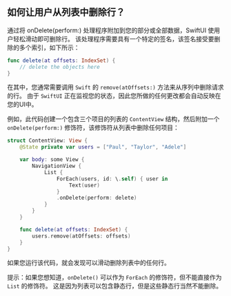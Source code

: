 如何让用户从列表中删除行？
---

通过将 onDelete(perform:) 处理程序附加到您的部分或全部数据，SwiftUI 使用户轻松滑动即可删除行。 该处理程序需要具有一个特定的签名，该签名接受要删除的多个索引，如下所示：

```swift
func delete(at offsets: IndexSet) {
    // delete the objects here
}
```

在其中，您通常需要调用 `Swift` 的 `remove(atOffsets:)` 方法来从序列中删除请求的行。 由于 `SwiftUI` 正在监视您的状态，因此您所做的任何更改都会自动反映在您的UI中。

例如，此代码创建一个包含三个项目的列表的 `ContentView` 结构，然后附加一个 `onDelete(perform:)` 修饰符，该修饰符从列表中删除任何项目：

```swift
struct ContentView: View {
    @State private var users = ["Paul", "Taylor", "Adele"]

    var body: some View {
        NavigationView {
            List {
                ForEach(users, id: \.self) { user in
                    Text(user)
                }
                .onDelete(perform: delete)
            }
        }
    }

    func delete(at offsets: IndexSet) {
        users.remove(atOffsets: offsets)
    }
}
```

如果您运行该代码，就会发现可以滑动删除列表中的任何行。

提示：如果您想知道，`onDelete()` 可以作为 `ForEach` 的修饰符，但不能直接作为 `List` 的修饰符。 这是因为列表可以包含静态行，但是这些静态行当然不能删除。